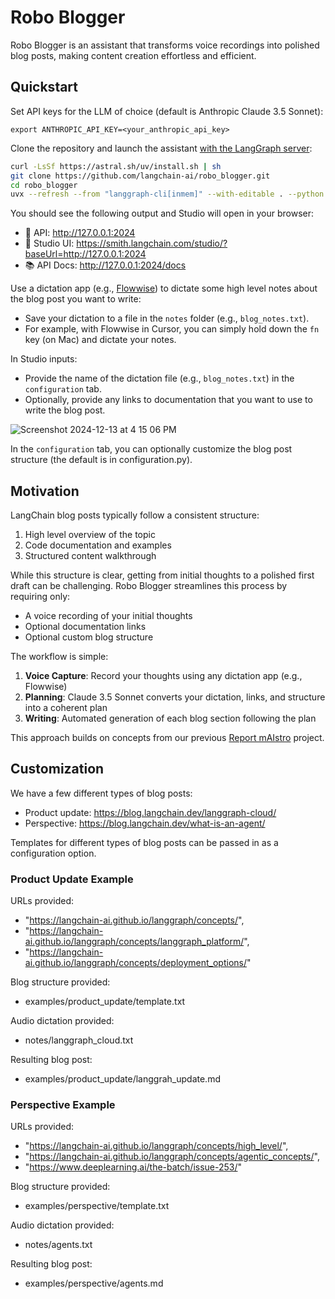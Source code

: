 # Robo Blogger

Robo Blogger is an assistant that transforms voice recordings into polished blog posts, making content creation effortless and efficient.

## Quickstart

Set API keys for the LLM of choice (default is Anthropic Claude 3.5 Sonnet):
```
export ANTHROPIC_API_KEY=<your_anthropic_api_key>
```

Clone the repository and launch the assistant [with the LangGraph server](https://langchain-ai.github.io/langgraph/cloud/reference/cli/#dev):
```bash
curl -LsSf https://astral.sh/uv/install.sh | sh
git clone https://github.com/langchain-ai/robo_blogger.git
cd robo_blogger
uvx --refresh --from "langgraph-cli[inmem]" --with-editable . --python 3.11 langgraph dev
```

You should see the following output and Studio will open in your browser:

- 🚀 API: http://127.0.0.1:2024
- 🎨 Studio UI: https://smith.langchain.com/studio/?baseUrl=http://127.0.0.1:2024
- 📚 API Docs: http://127.0.0.1:2024/docs

Use a dictation app (e.g., [Flowwise](https://www.flowvoice.ai/)) to dictate some high level notes about the blog post you want to write:

* Save your dictation to a file in the `notes` folder (e.g., `blog_notes.txt`). 
* For example, with Flowwise in Cursor, you can simply hold down the `fn` key (on Mac) and dictate your notes.

In Studio inputs: 
* Provide the name of the dictation file (e.g., `blog_notes.txt`) in the `configuration` tab.
* Optionally, provide any links to documentation that you want to use to write the blog post.

![Screenshot 2024-12-13 at 4 15 06 PM](https://github.com/user-attachments/assets/db32bce7-9784-4315-8a41-c2d89abff6f2)

In the `configuration` tab, you can optionally customize the blog post structure (the default is in configuration.py).

## Motivation

LangChain blog posts typically follow a consistent structure:

1. High level overview of the topic
2. Code documentation and examples
3. Structured content walkthrough

While this structure is clear, getting from initial thoughts to a polished first draft can be challenging. Robo Blogger streamlines this process by requiring only:
- A voice recording of your initial thoughts
- Optional documentation links
- Optional custom blog structure

The workflow is simple:
1. **Voice Capture**: Record your thoughts using any dictation app (e.g., Flowwise)
2. **Planning**: Claude 3.5 Sonnet converts your dictation, links, and structure into a coherent plan
3. **Writing**: Automated generation of each blog section following the plan

This approach builds on concepts from our previous [Report mAIstro](https://github.com/langchain-ai/report-mAIstro) project.

## Customization

We have a few different types of blog posts:

* Product update: https://blog.langchain.dev/langgraph-cloud/
* Perspective: https://blog.langchain.dev/what-is-an-agent/

Templates for different types of blog posts can be passed in as a configuration option. 

### Product Update Example

URLs provided: 
* "https://langchain-ai.github.io/langgraph/concepts/", 
* "https://langchain-ai.github.io/langgraph/concepts/langgraph_platform/",
* "https://langchain-ai.github.io/langgraph/concepts/deployment_options/"

Blog structure provided: 
* examples/product_update/template.txt

Audio dictation provided: 
* notes/langgraph_cloud.txt

Resulting blog post: 
* examples/product_update/langgrah_update.md

### Perspective Example

URLs provided: 
* "https://langchain-ai.github.io/langgraph/concepts/high_level/", 
* "https://langchain-ai.github.io/langgraph/concepts/agentic_concepts/",
* "https://www.deeplearning.ai/the-batch/issue-253/"

Blog structure provided: 
* examples/perspective/template.txt

Audio dictation provided: 
* notes/agents.txt

Resulting blog post: 
* examples/perspective/agents.md
